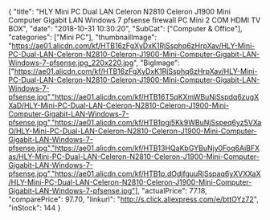 {
	"title": "HLY Mini PC Dual LAN Celeron N2810 Celeron J1900 Mini Computer Gigabit LAN Windows 7 pfsense firewall PC Mini 2 COM HDMI TV BOX",
	"date": "2018-10-31 10:30:20",
	"SubCat": ["Computer & Office"],
	"categories": ["Mini PC"],
	"thumbnailImage": "https://ae01.alicdn.com/kf/HTB16zFgXyDxK1RjSsphq6zHrpXav/HLY-Mini-PC-Dual-LAN-Celeron-N2810-Celeron-J1900-Mini-Computer-Gigabit-LAN-Windows-7-pfsense.jpg_220x220.jpg",
	"BigImage": ["https://ae01.alicdn.com/kf/HTB16zFgXyDxK1RjSsphq6zHrpXav/HLY-Mini-PC-Dual-LAN-Celeron-N2810-Celeron-J1900-Mini-Computer-Gigabit-LAN-Windows-7-pfsense.jpg","https://ae01.alicdn.com/kf/HTB16T5qKXmWBuNjSspdq6zugXXaD/HLY-Mini-PC-Dual-LAN-Celeron-N2810-Celeron-J1900-Mini-Computer-Gigabit-LAN-Windows-7-pfsense.jpg","https://ae01.alicdn.com/kf/HTB1pgj5Kk9WBuNjSspeq6yz5VXaO/HLY-Mini-PC-Dual-LAN-Celeron-N2810-Celeron-J1900-Mini-Computer-Gigabit-LAN-Windows-7-pfsense.jpg","https://ae01.alicdn.com/kf/HTB13HQaKbGYBuNjy0Foq6AiBFXas/HLY-Mini-PC-Dual-LAN-Celeron-N2810-Celeron-J1900-Mini-Computer-Gigabit-LAN-Windows-7-pfsense.jpg","https://ae01.alicdn.com/kf/HTB1p.dOdjfguuRjSspaq6yXVXXaX/HLY-Mini-PC-Dual-LAN-Celeron-N2810-Celeron-J1900-Mini-Computer-Gigabit-LAN-Windows-7-pfsense.jpg"],
	"actualPrice": 77.18,
	"comparePrice": 97.70,
	"linkurl": "http://s.click.aliexpress.com/e/bttOYz72",
	"inStock": 144
}
